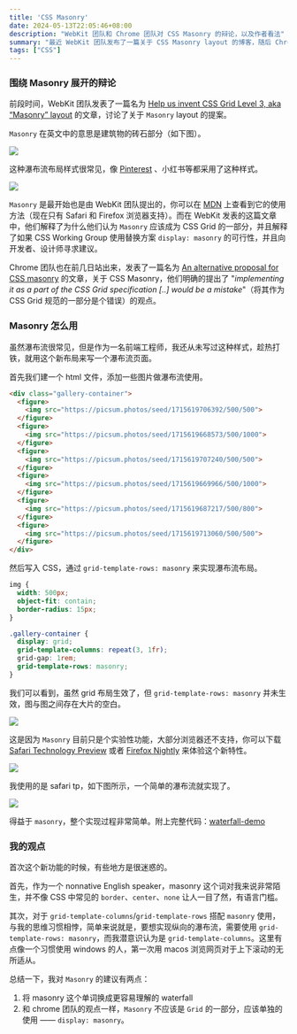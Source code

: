 ```yaml
---
title: 'CSS Masonry'
date: 2024-05-13T22:05:46+08:00
description: "WebKit 团队和 Chrome 团队对 CSS Masonry 的辩论，以及作者看法"
summary: "最近 WebKit 团队发布了一篇关于 CSS Masonry layout 的博客，随后 Chrome 也发布了一篇博客回应，对于这个 CSS 属性，双方意见相左..."
tags: ["CSS"]
---
```


### 围绕 Masonry 展开的辩论

前段时间，WebKit 团队发表了一篇名为 [Help us invent CSS Grid Level 3, aka “Masonry” layout](https://webkit.org/blog/15269/help-us-invent-masonry-layouts-for-css-grid-level-3/) 的文章，讨论了关于 `Masonry` layout 的提案。

`Masonry` 在英文中的意思是建筑物的砖石部分（如下图）。

![](https://cyl-blog-image.oss-cn-shenzhen.aliyuncs.com/img/202405132239973.png)

这种瀑布流布局样式很常见，像 [Pinterest](https://www.pinterest.com/) 、小红书等都采用了这种样式。

![](https://cyl-blog-image.oss-cn-shenzhen.aliyuncs.com/img/202405140259611.png)

`Masonry` 是最开始也是由 WebKit 团队提出的，你可以在 [MDN](https://developer.mozilla.org/en-US/docs/Web/CSS/CSS_Grid_Layout/Masonry_Layout) 上查看到它的使用方法（现在只有 Safari 和 Firefox 浏览器支持）。而在 WebKit 发表的这篇文章中，他们解释了为什么他们认为 `Masonry` 应该成为 CSS Grid 的一部分，并且解释了如果 CSS Working Group 使用替换方案 `display: masonry` 的可行性，并且向开发者、设计师寻求建议。

Chrome 团队也在前几日站出来，发表了一篇名为 [An alternative proposal for CSS masonry](https://developer.chrome.com/blog/masonry) 的文章，关于 CSS Masonry，他们明确的提出了 "*implementing it as a part of the CSS Grid specification [..] would be a mistake*"（将其作为 CSS Grid 规范的一部分是个错误）的观点。

### Masonry 怎么用

虽然瀑布流很常见，但是作为一名前端工程师，我还从未写过这种样式，趁热打铁，就用这个新布局来写一个瀑布流页面。

首先我们建一个 html 文件，添加一些图片做瀑布流使用。

```html
<div class="gallery-container">
  <figure>
    <img src="https://picsum.photos/seed/1715619706392/500/500">
  </figure>
  <figure>
    <img src="https://picsum.photos/seed/1715619668573/500/1000">
  </figure>
  <figure>
    <img src="https://picsum.photos/seed/1715619707240/500/500">
  </figure>
  <figure>
    <img src="https://picsum.photos/seed/1715619669966/500/1000">
  </figure>
  <figure>
    <img src="https://picsum.photos/seed/1715619687217/500/800">
  </figure>
  <figure>
    <img src="https://picsum.photos/seed/1715619713060/500/500">
  </figure>
</div>
```

然后写入 CSS，通过 `grid-template-rows: masonry` 来实现瀑布流布局。

```css
img {
  width: 500px;
  object-fit: contain;
  border-radius: 15px;
}

.gallery-container {
  display: grid;
  grid-template-columns: repeat(3, 1fr);
  grid-gap: 1rem;
  grid-template-rows: masonry;
}
```

我们可以看到，虽然 grid 布局生效了，但 `grid-template-rows: masonry` 并未生效，图与图之间存在大片的空白。

![](https://cyl-blog-image.oss-cn-shenzhen.aliyuncs.com/img/202405140105846.png)

这是因为 `Masonry` 目前只是个实验性功能，大部分浏览器还不支持，你可以下载 [Safari Technology Preview](https://developer.apple.com/safari/resources/) 或者 [Firefox Nightly](https://www.mozilla.org/zh-CN/firefox/channel/desktop/) 来体验这个新特性。

![](https://cyl-blog-image.oss-cn-shenzhen.aliyuncs.com/img/202405140030982.png)

我使用的是 safari tp，如下图所示，一个简单的瀑布流就实现了。

![](https://cyl-blog-image.oss-cn-shenzhen.aliyuncs.com/img/202405140106121.png)

得益于 `masonry`，整个实现过程非常简单。附上完整代码：[waterfall-demo](https://github.com/RiverCui/waterfall-demo)


### 我的观点

首次这个新功能的时候，有些地方是很迷惑的。

首先，作为一个 nonnative English speaker，masonry 这个词对我来说非常陌生，并不像 CSS 中常见的 `border`、`center`、`none` 让人一目了然，有语言门槛。

其次，对于 `grid-template-columns`/`grid-template-rows` 搭配 `masonry` 使用，与我的思维习惯相悖，简单来说就是，要想实现纵向的瀑布流，需要使用 `grid-template-rows: masonry`，而我潜意识认为是 `grid-template-columns`。这里有点像一个习惯使用 windows 的人，第一次用 macos 浏览网页对于上下滚动的无所适从。

总结一下，我对 `Masonry` 的建议有两点：
1. 将 masonry 这个单词换成更容易理解的 waterfall
2. 和 chrome 团队的观点一样，`Masonry` 不应该是 `Grid` 的一部分，应该单独的使用 —— `display: masonry`。
